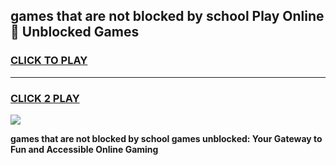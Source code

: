 
## games that are not blocked by school Play Online 👋 Unblocked Games
<h3>
<a href="https://news.freeplayer.one?title=games_that_are_not_blocked_by_school&ref=17GH">CLICK TO PLAY</a></h3>
<hr>

<h3>
<a href="https://news.freeplayer.one?title=games_that_are_not_blocked_by_school&ref=17GH">CLICK 2 PLAY</a>
  
</h3>

<a href="https://news.freeplayer.one?title=games_that_are_not_blocked_by_school&ref=17GH/"><img src="https://clearcache.store/games.png"></a>


**games that are not blocked by school games unblocked: Your Gateway to Fun and Accessible Online Gaming**

